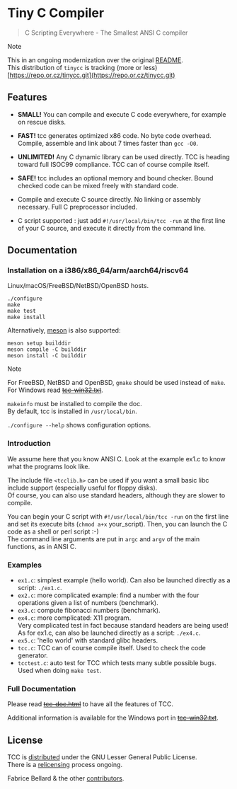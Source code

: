 # Tiny C Compiler 
> C Scripting Everywhere - The Smallest ANSI C compiler

> [!NOTE]  
> This in an ongoing modernization over the original [README](./README).  
> This distribution of `tinycc` is tracking (more or less) [https://repo.or.cz/tinycc.git](https://repo.or.cz/tinycc.git) 

Features
--------

- **SMALL!** You can compile and execute C code everywhere, for example on
  rescue disks.

- **FAST!** tcc generates optimized x86 code. No byte code
  overhead. Compile, assemble and link about 7 times faster than `gcc -O0`.

- **UNLIMITED!** Any C dynamic library can be used directly. TCC is
  heading toward full ISOC99 compliance. TCC can of course compile
  itself.

- **SAFE!** tcc includes an optional memory and bound checker. Bound
  checked code can be mixed freely with standard code.

- Compile and execute C source directly. No linking or assembly
  necessary. Full C preprocessor included.

- C script supported : just add `#!/usr/local/bin/tcc -run` at the first line of your C source, and execute it directly from the command
  line.

Documentation
-------------

### Installation on a i386/x86_64/arm/aarch64/riscv64

Linux/macOS/FreeBSD/NetBSD/OpenBSD hosts.
```
./configure
make
make test
make install
```
Alternatively, [meson](https://mesonbuild.com/) is also supported:
```
meson setup builddir
meson compile -C builddir
meson install -C builddir
```

> [!NOTE]  
> For FreeBSD, NetBSD and OpenBSD, `gmake` should be used instead of `make`.  
> For Windows read ~~[tcc-win32.txt](./tcc-win32.txt)~~.

`makeinfo` must be installed to compile the doc.  
By default, tcc is installed in `/usr/local/bin`.  

`./configure --help` shows configuration options.


### Introduction

We assume here that you know ANSI C. Look at the example ex1.c to know
what the programs look like.

The include file `<tcclib.h>` can be used if you want a small basic libc include support (especially useful for floppy disks).  
Of course, you can also use standard headers, although they are slower to compile.

You can begin your C script with `#!/usr/local/bin/tcc -run` on the first line and set its execute bits (`chmod a+x` your_script). 
Then, you can launch the C code as a shell or perl script :-)  
The command line arguments are put in `argc` and `argv` of the main functions, as in ANSI C.

### Examples

- `ex1.c`: simplest example (hello world). Can also be launched directly
as a script: `./ex1.c`.
- `ex2.c`: more complicated example: find a number with the four
operations given a list of numbers (benchmark).
- `ex3.c`: compute fibonacci numbers (benchmark).
- `ex4.c`: more complicated: X11 program.  
  Very complicated test in fact because standard headers are being used!  
  As for ex1.c, can also be launched directly as a script: `./ex4.c`.
- `ex5.c`: 'hello world' with standard glibc headers.
- `tcc.c`: TCC can of course compile itself. Used to check the code generator.
- `tcctest.c`: auto test for TCC which tests many subtle possible bugs. Used when doing `make test`.

### Full Documentation

Please read ~~[tcc-doc.html](./tcc-doc.html)~~ to have all the features of TCC.

Additional information is available for the Windows port in ~~[tcc-win32.txt](./tcc-win32.txt)~~.

## License

TCC is [distributed](./COPYING) under the GNU Lesser General Public License.  
There is a [relicensing](./RELICENSING) process ongoing.

Fabrice Bellard & the other [contributors](https://github.com/KaruroChori/tcc-vs/graphs/contributors).
